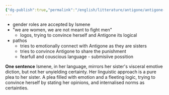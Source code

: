 ```yaml
---
{"dg-publish":true,"permalink":"/english/litterature/antigone/antigone-language-audit/ismene-language-audit/"}
---
```


- gender roles are accepted by Ismene
- "we are women, we are not meant to fight men"
	- logos, trying to convince herself and Antigone its logical
- pathos
	- tries to emotionally connect with Antigone as they are sisters
	- tries to convince Antigone to share the punishment
	- fearfull and couscious language - submisiive possition

**One sentence**
Ismene, in her language, mirrors her sister's visceral emotive diction, but not her unyielding certainty. Her linguistic approach is a pure plea to her sister. A plea filled with emotion and a fleeting logic, trying to convince herself by stating her opinions, and internalised norms as certainties. 
